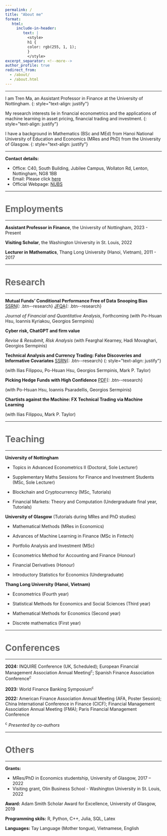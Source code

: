 ```yaml
---
permalink: /
title: "About me"
format: 
   html:
     include-in-header: 
        text: |
          <style>
          h1 {
          color: rgb(255, 1, 1);
          }
          </style>
excerpt_separator: <!--more-->
author_profile: true
redirect_from: 
  - /about/
  - /about.html
---
```


---

I am Tren Ma, an Assistant Professor in Finance at the University of Nottingham. 
{: style="text-align: justify"}

My research interests lie in financial econometrics and the applications of machine learning in asset pricing, financial trading and investment. 
{: style="text-align: justify"}

I have a background in Mathematics (BSc and MEd) from Hanoi National University of Education and Economics (MRes and PhD) from the University of Glasgow.
{: style="text-align: justify"}

---

**Contact details:**

* Office: C40, South Building, Jubilee Campus, Wollaton Rd, Lenton, Nottingham, NG8 1BB
* Email: Please click [here](mailto:Tren.Ma@nottingham.ac.uk)
* Official Webpage: [NUBS](https://www.nottingham.ac.uk/business/people/liztm.phtml)

---

<span style="color:dimgray"> Employments </span> 
======
---
**Assistant Professor in Finance**, the University of Nottingham, 2023 - Present

**Visiting Scholar**, the Washington University in St. Louis, 2022

**Lecturer in Mathematics**, Thang Long University (Hanoi, Vietnam), 2011 - 2017

---

<span style="color:dimgray"> Research </span> 
======
---

**Mutual Funds’ Conditional Performance Free of Data Snooping Bias** [SSRN](https://papers.ssrn.com/sol3/papers.cfm?abstract_id=3737456){: .btn--research} [JFQA](https://www.cambridge.org/core/journals/journal-of-financial-and-quantitative-analysis/article/abs/mutual-funds-conditional-performance-free-of-data-snooping-bias/2B3C1D03EF5A90FC2E021D7EB544569A){: .btn--research}

*Journal of Financial and Quantitative Analysis*, Forthcoming (with Po-Hsuan Hsu, Ioannis Kyriakou, Georgios Sermpinis)


**Cyber risk, ChatGPT and firm value**

*Revise & Resubmit, Risk Analysis* (with Fearghal Kearney, Hadi Movaghari, Georgios Sermpinis)


**Technical Analysis and Currency Trading: False Discoveries and Informative Covariates** [SSRN](https://papers.ssrn.com/sol3/papers.cfm?abstract_id=4716505){: .btn--research}
{: style="text-align: justify"}

(with Ilias Filippou, Po-Hsuan Hsu, Georgios Sermpinis, Mark P. Taylor)


**Picking Hedge Funds with High Confidence** [PDF](/files/pdf/Picking_Hedge_Funds_with_High_Confidence.pdf){: .btn--research}

(with Po-Hsuan Hsu, Ioannis Psaradellis, Georgios Sermpinis)


**Chartists against the Machine: FX Technical Trading via Machine Learning**

(with Ilias Filippou, Mark P. Taylor)


---

<span style="color:dimgray"> Teaching </span> 
=====
---

**University of Nottingham**

   * Topics in Advanced Econometrics II (Doctoral, Sole Lecturer)
   * Supplementary Maths Sessions for Finance and Investment Students (MSc, Sole Lecturer) 
     
   * Blockchain and Cryptocurrency (MSc, Tutorials)
   * Financial Markets: Theory and Computation (Undergraduate final year, Tutorials)

**University of Glasgow** (Tutorials during MRes and PhD studies)

  * Mathematical Methods (MRes in Economics)

  * Advances of Machine Learning in Finance (MSc in Fintech)

  * Portfolio Analysis and Investment (MSc)

  * Econometrics Method for Accounting and Finance (Honour)

  * Financial Derivatives (Honour)

  * Introductory Statistics for Economics (Undergraduate)
  
**Thang Long University (Hanoi, Vietnam)**

  *   Econometrics (Fourth year)

  *   Statistical Methods for Economics and Social Sciences (Third year)

  *   Mathematical Methods for Economics (Second year)

  *   Discrete mathematics (First year)

---

<span style="color:dimgray"> Conferences </span> 
=====
---
**2024:** INQUIRE Conference (UK, Scheduled); 
          European Financial Management Association Annual Meeting<sup>c</sup>; Spanish Finance Association Conference<sup>c</sup>

**2023:** World Finance Banking Symposium<sup>c</sup>

**2022:**  American Finance Association Annual Meeting (AFA, Poster Session);  China International Conference in Finance (CICF); Financial Management Association Annual Meeting (FMA); Paris Financial Management Conference

<sup>c</sup> *Presented by co-authors*

---

<span style="color:dimgray"> Others </span> 
=====
---

**Grants:**
  * MRes/PhD in Economics studentship, University of Glasgow, 2017 – 2022
  * Visiting grant, Olin Business School - Washington University in St. Louis, 2022
    
**Award:** Adam Smith Scholar Award for Excellence, University of Glasgow, 2019

**Programming skils:** R, Python, C++, Julia, SQL, Latex

**Languages:** Tay Language (Mother tongue), Vietnamese, English
